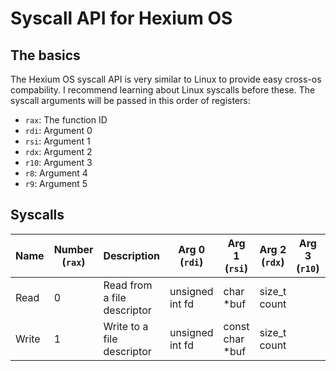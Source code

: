 # Syscall API for Hexium OS

## The basics

The Hexium OS syscall API is very similar to Linux to provide easy cross-os compability. I recommend learning about Linux syscalls before these.
The syscall arguments will be passed in this order of registers:

* `rax`: The function ID
* `rdi`: Argument 0
* `rsi`: Argument 1
* `rdx`: Argument 2
* `r10`: Argument 3
* `r8`: Argument 4
* `r9`: Argument 5

## Syscalls

| Name  | Number (`rax`) | Description                 | Arg 0<br>(`rdi`)           | Arg 1<br>(`rsi`)       | Arg 2<br>(`rdx`)    | Arg 3<br>(`r10`)   | Arg 4<br>(`r8`)   | Arg 5<br>(`r9`)       |
|-------|----------------|-----------------------------|----------------------------|------------------------|---------------------|--------------------|-------------------|-----------------------|
| Read  | 0              | Read from a file descriptor | unsigned int fd            | char *buf              | size_t count        |                    |                   |                       |
| Write | 1              | Write to a file descriptor  | unsigned int fd            | const char *buf        | size_t count        |                    |                   |                       |
